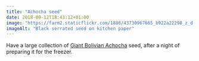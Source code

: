 ```yaml
---
title: "Achocha seed"
date: 2018-09-12T18:43:12+01:00
image: "https://farm2.staticflickr.com/1886/43730967665_b922a22298_z_d.jpg"
imageAlt: "Black serrated seed on kitchen paper"
---
```


Have a large collection of [Giant Bolivian Achocha](http://www.realseeds.co.uk/cucumberrelatives.html) seed, after a night of preparing it for the freezer.
